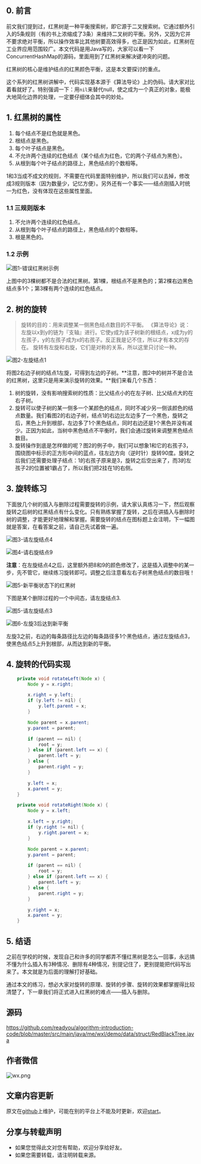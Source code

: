 ## 0. 前言
前文我们提到过，红黑树是一种平衡搜索树，即它源于二叉搜索树。它通过额外引入的5条规则（有的书上浓缩成了3条）来维持二叉树的平衡。另外，又因为它并不要求绝对平衡，所以操作效率比其他树要高效得多，也正是因为如此，红黑树在工业界应用范围较广。本文代码是用Java写的，大家可以看一下ConcurrentHashMap的源码，里面用到了红黑树来解决键冲突的问题。

红黑树的核心是维护结点的红黑颜色平衡，这是本文要探讨的重点。

这个系列的红黑树讲解中，代码实现基本源于《算法导论》上的伪码。请大家对比着看就好了。特别强调一下：用`nil`来替代null，使之成为一个真正的对象，能极大地简化边界的处理，一定要仔细体会其中的妙处。


## 1. 红黑树的属性
1. 每个结点不是红色就是黑色。
2. 根结点是黑色。
3. 每个叶子结点是黑色。
4. 不允许两个连续的红色结点（某个结点为红色，它的两个子结点为黑色）。
5. 从根到每个叶子结点的路径上，黑色结点的个数相等。

1和3当成不成文的规则，不需要在代码里面特别维护，所以我们可以去掉，修改成3规则版本（因为数量少，记忆方便）。另外还有一个事实——结点刚插入时统一为红色，没有体现在这些属性里面。

### 1.1 三规则版本
1. 不允许两个连续的红色结点。
2. 从根到每个叶子结点的路径上，黑色结点的个数相等。
3. 根是黑色的。

### 1.2 示例
![图1-错误红黑树示例](https://upload-images.jianshu.io/upload_images/188421-e59ee499a6fd10fe.png?imageMogr2/auto-orient/strip%7CimageView2/2/w/1240)

上图中的3棵树都不是合法的红黑树。第1棵，根结点不是黑色的；第2棵右边黑色结点多1个；第3棵有两个连续的红色结点。

## 2. 树的旋转
> 旋转的目的：用来调整某一侧黑色结点数目的不平衡。
>  《算法导论》说：左旋以x到y的链为『支轴』进行。它使y成为该子树新的根结点，x成为y的左孩子，y的左孩子成为x的右孩子。反正我是记不住，所以才有本文的存在。
> 旋转有左旋和右旋，它们是对称的关系，所以这里只讨论一种。

![图2-左旋结点1](https://upload-images.jianshu.io/upload_images/188421-243825eef9acdb59.png?imageMogr2/auto-orient/strip%7CimageView2/2/w/1240)

将图2右边子树的结点1左旋，可得到左边的子树。**注意，图2中的树并不是合法的红黑树，这里只是用来演示旋转的效果。**我们来看几个东西：

1. 树的旋转，没有影响搜索树的性质：比父结点小的在左子树、比父结点大的在右子树。
2. 旋转可以使子树的某一侧多一个某颜色的结点，同时不减少另一侧该颜色的结点数量。我们看图2的右边子树，结点1的右边比左边多了一个黑色，旋转之后，黑色上升到根部，左边多了1个黑色结点，同时右边还是1个黑色并没有减少。正因为如此，当树中黑色结点不平衡时，我们会通过旋转来调整黑色结点数目。
3. 旋转操作到底是怎样做的呢？图2的例子中，我们可以想象1和它的右孩子3，围绕图中标示的正方形中间的蓝点，往左边方向（逆时针）旋转90度。旋转之后我们还需要处理子结点：1的右孩子原来是3，旋转之后空出来了，而3的左孩子2的位置被1霸占了，所以我们把2挂在1的右侧。

## 3. 旋转练习
下面放几个树的插入与删除过程需要旋转的示例，请大家认真练习一下，然后观察旋转之后树的红黑结点有什么变化。只有熟练掌握了旋转，之后在讲插入与删除时树的调整，才能更好地理解和掌握。需要旋转的结点在图标题上会注明，下一幅图就是答案，在看答案之前，请自己先试着做一遍。

![图3-请左旋结点4](https://upload-images.jianshu.io/upload_images/188421-71fe2e620a30c3e5.png?imageMogr2/auto-orient/strip%7CimageView2/2/w/1240)

![图4-请右旋结点9](https://upload-images.jianshu.io/upload_images/188421-d7a264be08810be8.png?imageMogr2/auto-orient/strip%7CimageView2/2/w/1240)

**注意**：在左旋结点4之后，这里额外把8和9的颜色修改了，这是插入调整中的某一步，先不管它，继续练习旋转即可。调整之后注意看左右子树黑色结点的数目哦！

![图5-新平衡状态下的红黑树](https://upload-images.jianshu.io/upload_images/188421-4885da2e9febaece.png?imageMogr2/auto-orient/strip%7CimageView2/2/w/1240)

下图是某个删除过程的一个中间态，请左旋结点3.

![图5-请左旋结点3](https://upload-images.jianshu.io/upload_images/188421-b65fd9f2b52a837a.png?imageMogr2/auto-orient/strip%7CimageView2/2/w/1240)

![图6-左旋3后达到新平衡](https://upload-images.jianshu.io/upload_images/188421-d0d922f55cb23648.png?imageMogr2/auto-orient/strip%7CimageView2/2/w/1240)

左旋3之前，右边的每条路径比左边的每条路径多1个黑色结点，通过左旋结点3，使黑色结点5上升到根部，从而达到新的平衡。

## 4. 旋转的代码实现
```java
    private void rotateLeft(Node x) {
        Node y = x.right;

        x.right = y.left;
        if (y.left != nil) {
            y.left.parent = x;
        }

        Node parent = x.parent;
        y.parent = parent;

        if (parent == nil) {
            root = y;
        } else if (parent.left == x) {
            parent.left = y;
        } else {
            parent.right = y;
        }

        y.left = x;
        x.parent = y;
    }

    private void rotateRight(Node x) {
        Node y = x.left;

        x.left = y.right;
        if (y.right != nil) {
            y.right.parent = x;
        }

        Node parent = x.parent;
        y.parent = parent;

        if (parent == nil) {
            root = y;
        } else if (parent.left == x) {
            parent.left = y;
        } else {
            parent.right = y;
        }

        y.right = x;
        x.parent = y;
    }
```

## 5. 结语
之前在学校的时候，发现自己和许多的同学都弄不懂红黑树是怎么一回事，永远搞不懂为什么插入有3种情况、删除有4种情况，别提记住了，更别提能把代码写出来了。本文就是为后面的理解打好基础。

通过本文的练习，想必大家对旋转的原理、旋转的步骤、旋转的效果都掌握得比较清楚了，下一章我们将正式进入红黑树的难点——插入与删除。

## 源码
https://github.com/readyou/algorithm-introduction-code/blob/master/src/main/java/me/wxl/demo/data/struct/RedBlackTree.java

## 作者微信
![wx.png](https://upload-images.jianshu.io/upload_images/188421-b5fb98e9e1301bcc.png?imageMogr2/auto-orient/strip%7CimageView2/2/w/1240)

## 文章内容更新
原文在[github](https://github.com/readyou/algorithm-introduction-code/tree/master/src/main/resources/blogs)上维护，可能在别的平台上不能及时更新，欢迎[start](https://github.com/readyou/algorithm-introduction-code/tree/master/src/main/resources/blogs)。

## 分享与转载声明
* 如果您觉得此文对您有帮助，欢迎分享给好友。
* 如果您需要转载，请注明转载来源。


